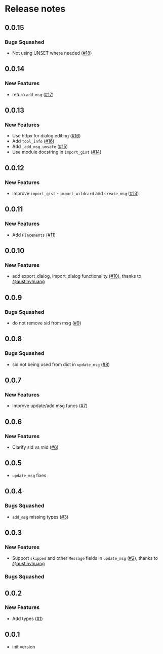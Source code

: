 # Release notes

<!-- do not remove -->

## 0.0.15

### Bugs Squashed

- Not using UNSET where needed ([#18](https://github.com/AnswerDotAI/dialoghelper/issues/18))


## 0.0.14

### New Features

- return `add_msg` ([#17](https://github.com/AnswerDotAI/dialoghelper/issues/17))


## 0.0.13

### New Features

- Use httpx for dialog editing ([#16](https://github.com/AnswerDotAI/dialoghelper/issues/16))
- Add `tool_info` ([#16](https://github.com/AnswerDotAI/dialoghelper/issues/16))
- Add `_add_msg_unsafe` ([#15](https://github.com/AnswerDotAI/dialoghelper/issues/15))
- Use module docstring in `import_gist` ([#14](https://github.com/AnswerDotAI/dialoghelper/issues/14))


## 0.0.12

### New Features

- Improve `import_gist` - `import_wildcard` and `create_msg` ([#13](https://github.com/AnswerDotAI/dialoghelper/issues/13))


## 0.0.11

### New Features

- Add `Placements` ([#11](https://github.com/AnswerDotAI/dialoghelper/issues/11))


## 0.0.10

### New Features

- add export_dialog, import_dialog functionality ([#10](https://github.com/AnswerDotAI/dialoghelper/pull/10)), thanks to [@austinvhuang](https://github.com/austinvhuang)


## 0.0.9

### Bugs Squashed

- do not remove sid from msg ([#9](https://github.com/AnswerDotAI/dialoghelper/issues/9))


## 0.0.8

### Bugs Squashed

- sid not being used from dict in `update_msg` ([#8](https://github.com/AnswerDotAI/dialoghelper/issues/8))


## 0.0.7

### New Features

- Improve update/add msg funcs ([#7](https://github.com/AnswerDotAI/dialoghelper/issues/7))


## 0.0.6

### New Features

- Clarify sid vs mid ([#6](https://github.com/AnswerDotAI/dialoghelper/issues/6))


## 0.0.5

- `update_msg` fixes


## 0.0.4

### Bugs Squashed

- `add_msg` missing types ([#3](https://github.com/AnswerDotAI/dialoghelper/issues/3))


## 0.0.3

### New Features

- Support `skipped` and other `Message` fields in `update_msg` ([#2](https://github.com/AnswerDotAI/dialoghelper/pull/2)), thanks to [@austinvhuang](https://github.com/austinvhuang)

### Bugs Squashed


## 0.0.2

### New Features

- Add types ([#1](https://github.com/AnswerDotAI/dialoghelper/issues/1))


## 0.0.1

- init version

